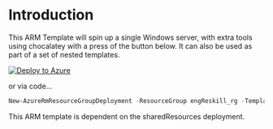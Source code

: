 # Introduction

This ARM Template will spin up a single Windows server, with extra tools using chocalatey with a press of the button below. It can also be used as part of a set of nested templates. 

[![Deploy to Azure](http://azuredeploy.net/deploybutton.png)](https://azuredeploy.net/)

or via code...

```Powershell
New-AzureRmResourceGroupDeployment -ResourceGroup engReskill_rg -TemplateFile .\azuredeploy.json -TemplateParameterFile .\parametersfile.json
```

This ARM template is dependent on the sharedResources deployment.
